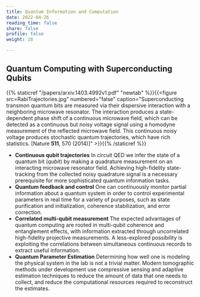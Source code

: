 ```yaml
---
title: Quantum Information and Computation
date: 2022-04-26
reading_time: false  
share: false  
profile: false  
weight: 10

---
```


## Quantum Computing with Superconducting Qubits

 {{% staticref "/papers/arxiv.1403.4992v1.pdf" "newtab" %}}{{<figure src=RabiTrajectories.jpg" numbered="false" caption="Superconducting transmon quantum bits are measured via their dispersive interaction with a neighboring microwave resonator. The interaction produces a state-dependent phase shift of a continuous microwave field, which can be detected as a continuous but noisy voltage signal using a homodyne measurement of the reflected microwave field. This continuous noisy voltage produces stochastic quantum trajectories, which have rich statistics. [Nature **511**, 570 (2014)]" >}}{{% /staticref %}}

- **Continuous qubit trajectories**
  In circuit QED we infer the state of a quantum bit (<i>qubit</i>) by making a quadrature measurement on an interacting microwave resonator field. Achieving high-fidelity state-tracking from the collected noisy quadrature signal is a necessary prerequisite for more sophisticated quantum information tasks.
- **Quantum feedback and control**
  One can continuously monitor partial information about a quantum system in order to control experimental parameters in real time for a variety of purposes, such as state purification and initialization, coherence stabilization, and error correction.
- **Correlated multi-qubit measurement**
  The expected advantages of quantum computing are rooted in multi-qubit coherence and entanglement effects, with information extracted through uncorrelated high-fidelity projective measurements. A less-explored possibility is exploiting the correlations between simultaneous continuous records to extract useful information.
- **Quantum Parameter Estimation**
  Determining how well one is modeling the physical system in the lab is not a trivial matter. Modern tomographic methods under development use compressive sensing and adaptive estimation techniques to reduce the amount of data that one needs to collect, and reduce the computational resources required to reconstruct the estimates.
